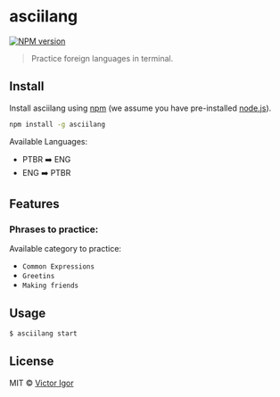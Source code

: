 # asciilang

[![NPM version][npm-image]][npm-url] 

[npm-image]: https://badge.fury.io/js/asciilang.svg
[npm-url]: https://npmjs.org/package/asciilang

> Practice foreign languages in terminal.

## Install

Install asciilang using [npm](https://www.npmjs.com/) (we assume you have pre-installed [node.js](https://nodejs.org/)).

```bash
npm install -g asciilang
```

Available Languages:

- PTBR :arrow_right: ENG
- ENG :arrow_right: PTBR

## Features

### Phrases to practice:

Available category to practice:

- `Common Expressions`
- `Greetins`
- `Making friends`

## Usage

```bash
$ asciilang start
```

## License

MIT © [Victor Igor](https://github.com/VictorVoid/)

